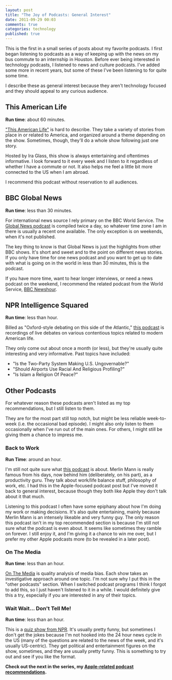 ```yaml
---
layout: post
title: "The Joy of Podcasts: General Interest"
date: 2011-09-29 00:03
comments: true
categories: technology
published: true
---
```

This is the first in a small series of posts about my favorite
podcasts. I first began listening to podcasts as a way of keeping up
with the news on my bus commute to an internship in Houston. Before
ever being interested in technology podcasts, I listened to news and
culture podcasts. I've added some more in recent years, but some of
these I've been listening to for quite some time.  

I describe these as general interest because they aren't technology
focused and they should appeal to any curious audience.

<!--more-->

## This American Life 

**Run time**: about 60 minutes.
	
["This American Life"](http://www.thisamericanlife.org/ "this American life site") is hard to describe. They take a variety of
stories from place in or related to America, and organized
around a theme depending on the show. Sometimes, though, they'll
do a whole show following just one story.
	
Hosted by Ira Glass, this show is always entertaining and
oftentimes informative. I look forward to it every week and I
listen to it regardless of whether I have a commute or not. It
also helps me feel a little bit more connected to the US when I am
abroad. 
	
I recommend this podcast without reservation to all audiences. 
	
## BBC Global News
	
**Run time**: less than 30 minutes.
	
For international news source I rely primary on the BBC World Service. The
[Global News podcast](http://www.bbc.co.uk/podcasts/series/globalnews) is compiled twice a day, so whatever time
zone I am in there is usually a recent one available. The only
exception is on weekends, when it's not published. 
		
The key thing to know is that Global News is just the highlights from
other BBC shows. It's short and sweet and to the point on different
news stories. If you only have time for one news podcast and you want
to get up to date with what is going on in the world in less than 30 minutes, this is the podcast.

If you have more time, want to hear longer interviews, or need a news
podcast on the weekend, I recommend the related podcast from the
World Service,
[BBC Newshour](http://www.bbc.co.uk/podcasts/series/newshour "BBC
Newshour podcast").

## NPR Intelligence Squared

**Run time**: less than hour.

Billed as "Oxford-style debating on this side of the Atlantic," [this podcast](http://intelligencesquaredus.org/ "Intelligence Squared podcast") is recordings of live debates on various contentious topics related to
modern American life.

They only come out about once a month (or less), but they're usually quite
interesting and very informative. Past topics have included:
* "Is the Two-Party System Making U.S. Ungovernable?"
* "Should Airports Use Racial And Religious Profiling?"
* "Is Islam a Religion Of Peace?"

## Other Podcasts

For whatever reason these podcasts aren't listed as my top
recommendations, but I still listen to them.

They are for the most part still top notch, but might be less reliable
week-to-week (i.e. the occasional bad episode). I might also only
listen to them occasionally when I've run out of the main ones. For others, I might
still be giving them a chance to impress me.

### Back to Work

**Run Time**: around an hour.

I'm still not quite sure what [this podcast](http://5by5.tv/b2w  "Back to Work podcast") is about. Merlin Mann is
really famous from his days, now behind him (deliberately, on his part), as a productivity
guru. They talk about work/life balance stuff, philosophy of work,
etc. I had this in the Apple-focused podcast post but I've moved it
back to general interest, because though they both like Apple they
don't talk about it that much. 

Listening to this podcast I often have some epiphany about how I'm
doing my work or making decisions. It's also quite entertaining,
mainly because Merlin Mann is an intensely likeable and very funny guy. 
The only reason this podcast isn't in my top recommended section is
because I'm still not sure what the podcast is even about. It seems
like sometimes they ramble on forever. I still enjoy it, and I'm
giving it a chance to win me over, but I prefer my other Apple
podcasts more (to be revealed in a later post).

### On The Media

**Run time**: less than an hour.

[On The Media](http://www.onthemedia.org/ "On the media") is quality analysis of media bias. Each show takes an
investigative approach around one topic. I'm not sure why I put this
in the "other podcasts" section. When I switched podcast programs I
think I forgot to add this, so I just haven't listened to it in a
while. I would definitely give this a try, especially if you are
interested in any of their topics. 

### Wait Wait... Don't Tell Me!

**Run time**: less than an hour.

This is a
[quiz show from NPR](http://www.npr.org/programs/wait-wait-dont-tell-me/
"link to wait wait don't tell me"). It's usually pretty funny, but sometimes
I don't get the jokes because I'm not hooked into the 24 hour news
cycle in the US (many of the questions are related to the news of the
week, and it's usually US-centric). They get political and entertainment figures on the
show, sometimes, and they are usually pretty funny. This is something
to try out and see if you like the format.

**Check out the next in the series, my [Apple-related podcast recommendations](http://www.divergio.com/blog/2011/10/03/the-joy-of-podcasts-apple-related-podcasts/ "a link to the  next post in the series").**
